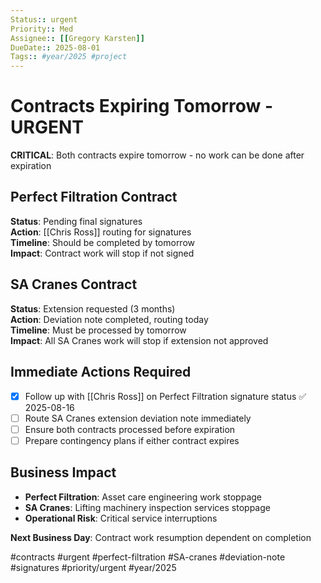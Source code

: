 ```yaml
---
Status:: urgent
Priority:: Med
Assignee:: [[Gregory Karsten]]
DueDate:: 2025-08-01
Tags:: #year/2025 #project
---
```


# Contracts Expiring Tomorrow - URGENT

**CRITICAL**: Both contracts expire tomorrow - no work can be done after expiration

## Perfect Filtration Contract
**Status**: Pending final signatures  
**Action**: [[Chris Ross]] routing for signatures  
**Timeline**: Should be completed by tomorrow  
**Impact**: Contract work will stop if not signed  

## SA Cranes Contract
**Status**: Extension requested (3 months)  
**Action**: Deviation note completed, routing today  
**Timeline**: Must be processed by tomorrow  
**Impact**: All SA Cranes work will stop if extension not approved  

## Immediate Actions Required
- [x] Follow up with [[Chris Ross]] on Perfect Filtration signature status ✅ 2025-08-16
- [ ] Route SA Cranes extension deviation note immediately
- [ ] Ensure both contracts processed before expiration
- [ ] Prepare contingency plans if either contract expires

## Business Impact
- **Perfect Filtration**: Asset care engineering work stoppage
- **SA Cranes**: Lifting machinery inspection services stoppage
- **Operational Risk**: Critical service interruptions

**Next Business Day**: Contract work resumption dependent on completion

#contracts #urgent #perfect-filtration #SA-cranes #deviation-note #signatures #priority/urgent #year/2025